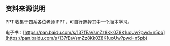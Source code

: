 ## 资料来源说明
PPT 收集于四系各位老师 PPT，可自行选择其中一个版本学习。

电子书：[https://pan.baidu.com/s/137fEaVsmZz8Kk0Z8K1uoUw?pwd=n5pb](https://pan.baidu.com/s/137fEaVsmZz8Kk0Z8K1uoUw?pwd=n5pb)

